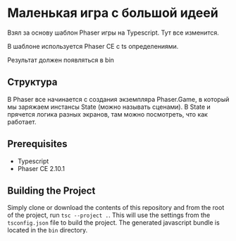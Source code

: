 # Маленькая игра с большой идеей
Взял за основу шаблон Phaser игры на Typescript. Тут все изменится.

В шаблоне используется Phaser CE с ts определениями.

Результат должен появляться в bin

## Структура
В Phaser все начинается с создания экземпляра Phaser.Game, в который мы заряжаем инстансы State (можно называть сценами). В State и прячется логика разных экранов, там можно посмотреть, что как работает.

## Prerequisites
* Typescript
* Phaser CE 2.10.1


## Building the Project
Simply clone or download the contents of this repository and from the root of the project, run `tsc --project .`. This will use the settings from the `tsconfig.json` file to build the project. The generated javascript bundle is located in the `bin` directory.
